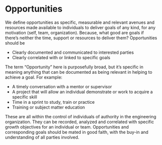 Opportunities
=============

We define opportunities as specific, measurable and relevant avenues and resources made available to individuals to deliver goals of any kind, for any motivation (self, team, organization). Because, what good are goals if there’s neither the time, support or resources to deliver them? Opportunities should be

- Clearly documented and communicated to interested parties
- Clearly correlated with or linked to specific goals

The term “Opportunity” here is purposefully broad, but it’s specific in meaning anything that can be documented as being relevant in helping to achieve a goal. For example:

- A timely conversation with a mentor or supervisor
- A project that will allow an individual demonstrate or work to acquire a specific skill
- Time in a sprint to study, train or practice
- Training or subject matter education

These are all within the control of individuals of authority in the engineering organization. They can be recorded, analyzed and correlated with specific growth objectives for an individual or team.
Opportunities and corresponding goals should be mated in good faith, with the buy-in and understanding of all parties involved.
